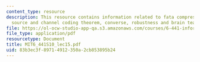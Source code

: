 ```yaml
---
content_type: resource
description: This resource contains information related to fata compression, joint
  source and channel coding theorem, converse, robustness and brain teaser.
file: https://ol-ocw-studio-app-qa.s3.amazonaws.com/courses/6-441-information-theory-spring-2010/83b3ec3f89714912350a2cb853895b24_MIT6_441S10_lec15.pdf
file_type: application/pdf
resourcetype: Document
title: MIT6_441S10_lec15.pdf
uid: 83b3ec3f-8971-4912-350a-2cb853895b24
---
```

